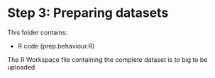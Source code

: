 # Step 3: Preparing datasets
This folder contains:
- R code (prep.behaviour.R)

The R Workspace file containing the complete dataset is to big to be uploaded
